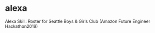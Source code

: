 # alexa
Alexa Skill: Roster for Seattle Boys &amp; Girls Club (Amazon Future Engineer Hackathon2019)
